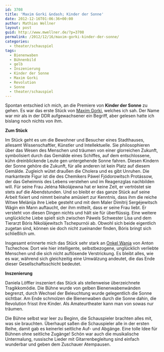 ```yaml
---
id: 3708
title: 'Maxim Gorki &ndash; Kinder der Sonne'
date: 2012-12-16T01:06:36+00:00
author: Mathias Wellner
layout: post
guid: http://www.mwellner.de/?p=3708
permalink: /2012/12/16/maxim-gorki-kinder-der-sonne/
categories:
  - theater/schauspiel
tags:
  - Bienenwaben
  - Bühnenbild
  - gelb
  - Inszenierung
  - Kinder der Sonne
  - Maxim Gorki
  - Revolution
  - Sonne
  - theater/schauspiel
---
```

Spontan entschied ich mich, an die Premiere von **Kinder der Sonne** zu gehen. Es war das erste Stück von [Maxim Gorki](http://de.wikipedia.org/wiki/Maxim_Gorki), welches ich sah. Der Name war mir als in der DDR aufgewachsener ein Begriff, aber gelesen hatte ich bislang noch nichts von ihm. 

**Zum Stück**

Im Stück geht es um die Bewohner und Besucher eines Stadthauses, allesamt Wissenschaftler, Künstler und Intellektuelle. Sie philosophieren über das Wesen des Menschen und träumen von einer glorreichen Zukunft, symbolisiert durch das Gemälde eines Schiffes, auf dem entschlossene, kühn dreinblickende Leute gen untergehende Sonne fahren. Diesen Kindern der Sonne gehöre die Zukunft, für alle anderen ist kein Platz auf diesem Gemälde. Zugleich wütet draußen die Cholera und es gibt Unruhen. Die markanteste Figur ist die des Chemikers Páwel Fjódorowitsch Protássow, der das Geheimnis des Lebens verstehen und im Reagenzglas nachbilden will. Für seine Frau Jeléna Nikolájewna hat er keine Zeit, er vertröstet sie stets auf die Abendstunden. Und so bleibt er das ganze Stück auf seine Arbeit fixiert und nimmt beinahe amüsiert zur Kenntnis, dass ihm die reiche Witwe Melánija ihre Liebe gesteht und mit dem Maler Dimítrij Sergéjewitsch Wágin ein Mann auftaucht, der ihm mitteilt, dass er seine Frau liebt. Er versteht von diesen Dingen nichts und hält sie für überflüssig. Eine weitere unglückliche Liebe spielt sich zwischen Páwels Schwester Lísa und dem Tierarzt Bóris Nikolájewitsch Tschepurnói ab. Obwohl sich beide eigentlich zugetan sind, können sie doch nicht zueinander finden, Bóris bringt sich schließlich um. 

Insgesamt erinnerte mich das Stück sehr stark an [Onkel Wanja](http://de.wikipedia.org/wiki/Onkel_Wanja) von Anton Tschechow. Dort wie hier intelligente, selbstbezogene, unglücklich verliebte Menschen und die sich nicht auflösende Verstrickung. Es bleibt alles, wie es war, während sich gleichzeitig eine Umwälzung andeutet, die das Ende dieser Gesellschaftsschicht bedeutet. 

**Inszenierung**

Daniela Löffler inszeniert das Stück als stellenweise überzeichnete Tragikkomödie. Die Bühne wurde von gelben Bienenwabenwänden begrenzt, durch Wechsel der Beleuchtung wurde gelegentlich die Sonne sichtbar. Am Ende schmolzen die Bienenwaben durch die Sonne dahin, die Revolution frisst ihre Kinder. Als Amateurtheater kann man von sowas nur träumen. 

Die Bühne selbst war leer zu Beginn, die Schauspieler brachten alles mit, was sie brauchten. Überhaupt saßen die Schauspieler alle in der ersten Reihe, damit gab es keinerlei seitliche Auf- und Abgänge. Eine tolle Idee für Bühnen ohne seitliche Zugänge! Schön war auch die musikalische Untermalung, russische Lieder mit Gitarrenbegleitung sind einfach wunderbar und geben dem Zuschauer Atempausen.